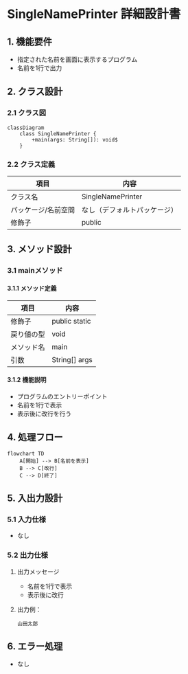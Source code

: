 # SingleNamePrinter 詳細設計書

## 1. 機能要件

- 指定された名前を画面に表示するプログラム
- 名前を1行で出力

## 2. クラス設計

### 2.1 クラス図

```mermaid
classDiagram
    class SingleNamePrinter {
        +main(args: String[]): void$
    }
```

### 2.2 クラス定義

| 項目 | 内容 |
|------|------|
| クラス名 | SingleNamePrinter |
| パッケージ/名前空間 | なし（デフォルトパッケージ） |
| 修飾子 | public |

## 3. メソッド設計

### 3.1 mainメソッド

#### 3.1.1 メソッド定義

| 項目 | 内容 |
|------|------|
| 修飾子 | public static |
| 戻り値の型 | void |
| メソッド名 | main |
| 引数 | String[] args |

#### 3.1.2 機能説明

- プログラムのエントリーポイント
- 名前を1行で表示
- 表示後に改行を行う

## 4. 処理フロー

```mermaid
flowchart TD
    A[開始] --> B[名前を表示]
    B --> C[改行]
    C --> D[終了]
```

## 5. 入出力設計

### 5.1 入力仕様

- なし

### 5.2 出力仕様

1. 出力メッセージ
   - 名前を1行で表示
   - 表示後に改行

1. 出力例：

   ```text
   山田太郎
   ```

## 6. エラー処理

- なし
